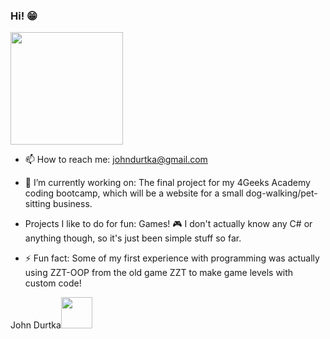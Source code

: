 ### Hi! 😁

<img height="180em" src="https://github-readme-stats.vercel.app/api?username=JohnD42&show_icons=true&hide_border=true&&count_private=true&include_all_commits=true" />

- 📫 How to reach me: johndurtka@gmail.com

- 🔭 I’m currently working on: The final project for my 4Geeks Academy coding bootcamp, which will be a website for a small dog-walking/pet-sitting business.

- Projects I like to do for fun: Games! 🎮 I don't actually know any C# or anything though, so it's just been simple stuff so far.

- ⚡ Fun fact: Some of my first experience with programming was actually using ZZT-OOP from the old game ZZT to make game levels with custom code!

John Durtka[<img style= "width: 50px; height: 50px" src="https://upload.wikimedia.org/wikipedia/commons/thumb/c/ca/LinkedIn_logo_initials.png/640px-LinkedIn_logo_initials.png">](https://www.linkedin.com/in/john-durtka/)
